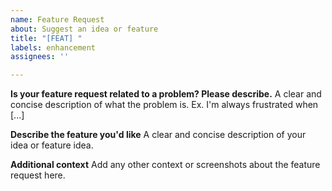 ```yaml
---
name: Feature Request
about: Suggest an idea or feature
title: "[FEAT] "
labels: enhancement
assignees: ''

---
```


**Is your feature request related to a problem? Please describe.**
A clear and concise description of what the problem is. Ex. I'm always frustrated when [...]

**Describe the feature you'd like**
A clear and concise description of your idea or feature idea.

**Additional context**
Add any other context or screenshots about the feature request here.
